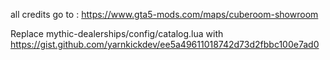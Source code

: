 all credits go to : https://www.gta5-mods.com/maps/cuberoom-showroom

Replace mythic-dealerships/config/catalog.lua with
https://gist.github.com/yarnkickdev/ee5a49611018742d73d2fbbc100e7ad0
